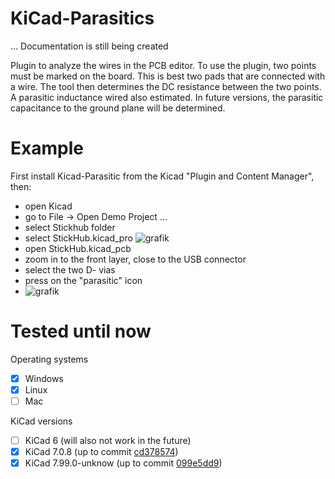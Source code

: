 # KiCad-Parasitics

... Documentation is still being created

Plugin to analyze the wires in the PCB editor. To use the plugin, two points must be marked on the board. This is best two pads that are connected with a wire. The tool then determines the DC resistance between the two points. A parasitic inductance wired also estimated. In future versions, the parasitic capacitance to the ground plane will be determined.

# Example

First install Kicad-Parasitic from the Kicad "Plugin and Content Manager", then:
- open Kicad
- go to File -> Open Demo Project ...
- select Stickhub folder
- select StickHub.kicad_pro
![grafik](https://github.com/nopeppermint/KiCad-Parasitics/assets/3403218/4780a4f3-2c2f-4d14-8325-577f7d687760)
- open StickHub.kicad_pcb
- zoom in to the front layer, close to the USB connector
- select the two D- vias
- press on the "parasitic" icon
- ![grafik](https://github.com/nopeppermint/KiCad-Parasitics/assets/3403218/e2c870e7-c23e-4c59-855d-cbc0a39c98f6)



# Tested until now

Operating systems
- [x] Windows
- [x] Linux
- [ ] Mac

KiCad versions
- [ ] KiCad 6 (will also not work in the future)
- [x] KiCad 7.0.8 (up to commit [cd378574](https://gitlab.com/kicad/code/kicad/-/commit/cd3785744c3f6654cb151ac6edae8142dd62173a))
- [x] KiCad 7.99.0-unknow (up to commit [099e5dd9](https://gitlab.com/kicad/code/kicad/-/commit/099e5dd9e7baec59cd68b9da01a6b35cdc972eb5))
